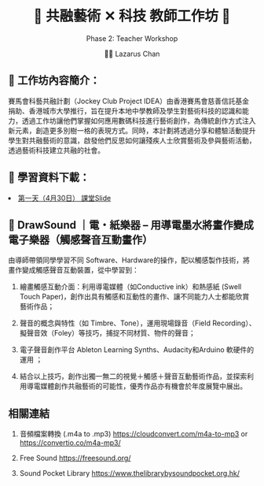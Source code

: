 
<h1 align="center">🎵 共融藝術 ✕ 科技 教師工作坊 🎵</h1>
<p align="center"> Phase 2: Teacher Workshop </p>
<p align="center">👨‍🏫 Lazarus Chan </p>

## 🎨 工作坊內容簡介：
賽馬會科藝共融計劃（Jockey Club Project IDEA）由香港賽馬會慈善信託基金捐助、香港城市大學推行，旨在提升本地中學教師及學生對藝術科技的認識和能力，透過工作坊讓他們掌握如何應用數碼科技進行藝術創作，為傳統創作方式注入新元素，創造更多別樹一格的表現方式。同時，本計劃將透過分享和體驗活動提升學生對共融藝術的意識，啟發他們反思如何讓殘疾人士欣賞藝術及參與藝術活動，透過藝術科技建立共融的社會。


## 📖 學習資料下載：


<li>
<a href="https://github.com/JC-Project-IDEA/PHASE-2-Teacher-Workshop/blob/9cba2aec7268a09221582f708dd0a5390caabd1c/JC-IDEA%20(Teacher's%20Section)_compressed.pdf"> 第一天（4月30日） 課堂Slide  </a>
</li>

## 🎹 DrawSound ｜電・紙樂器 – 用導電墨水將畫作變成電子樂器（觸感聲音互動畫作）  


由導師帶領同學學習不同 Software、Hardware的操作，配以觸感製作技術，將畫作變成觸感聲音互動裝置，從中學習到： 


1.	繪畫觸感互動介面：利用導電媒體（如Conductive ink）和熱感紙 (Swell Touch Paper)，創作出具有觸感和互動性的畫作、讓不同能力人士都能欣賞藝術作品；


2.	聲音的概念與特性（如 Timbre、Tone），運用現場錄音（Field Recording）、擬聲音效（Foley）等技巧，捕捉不同材質、物件的聲音；


3.	電子聲音創作平台 Ableton Learning Synths、Audacity和Arduino 軟硬件的運用 ；


4.	結合以上技巧，創作出獨一無二的視覺＋觸感＋聲音互動藝術作品，並探索利用導電媒體創作共融藝術的可能性，優秀作品亦有機會於年度展覽中展出。

## 相關連結
1. 音頻檔案轉換 (.m4a to .mp3) https://cloudconvert.com/m4a-to-mp3 or https://convertio.co/m4a-mp3/

2. Free Sound https://freesound.org/

3. Sound Pocket Library https://www.thelibrarybysoundpocket.org.hk/




